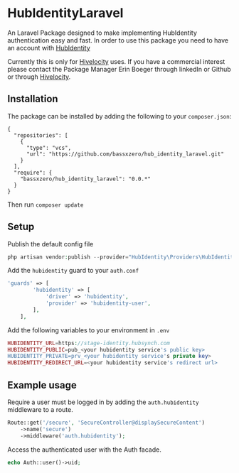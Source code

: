 # HubIdentityLaravel

An Laravel Package designed to make implementing HubIdentity authentication easy and fast.
In order to use this package you need to have an account with [HubIdentity](https://stage-identity.hubsynch.com/)

Currently this is only for [Hivelocity](https://www.hivelocity.co.jp/) uses. If you have a
commercial interest please contact the Package Manager Erin Boeger through linkedIn or Github or
through [Hivelocity](https://www.hivelocity.co.jp/contact/).

## Installation

The package can be installed by adding the following to your `composer.json`:

```composer
{
  "repositories": [
    {
      "type": "vcs",
      "url": "https://github.com/bassxzero/hub_identity_laravel.git"
    }
  ],
  "require": {
    "bassxzero/hub_identity_laravel": "0.0.*"
  }
}
```

Then run `composer update`
## Setup

Publish the default config file

```php
php artisan vendor:publish --provider="HubIdentity\Providers\HubIdentityServiceProvider"
```

Add the `hubidentity` guard to your `auth.conf`

```php
'guards' => [        
        'hubidentity' => [
            'driver' => 'hubidentity',
            'provider' => 'hubidentity-user',
        ],        
    ],
```

Add the following variables to your environment in `.env`

```php
HUBIDENTITY_URL=https://stage-identity.hubsynch.com
HUBIDENTITY_PUBLIC=pub_<your hubidentity service's public key>
HUBIDENTITY_PRIVATE=prv_<your hubidentity service's private key>
HUBIDENTITY_REDIRECT_URL=<your hubidentity service's redirect url>
```



## Example usage


Require a user must be logged in by adding the `auth.hubidentity` middleware to a route.

```php
Route::get('/secure', 'SecureController@displaySecureContent')
    ->name('secure')
    ->middleware('auth.hubidentity');
```


Access the authenticated user with the Auth facade.

```php
echo Auth::user()->uid;
```
